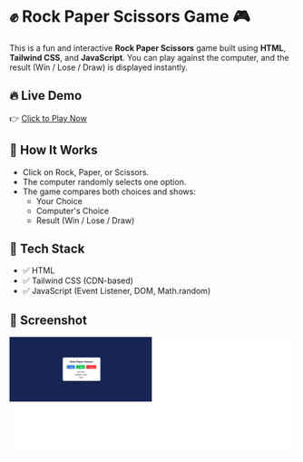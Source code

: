 # ✊ Rock Paper Scissors Game 🎮

This is a fun and interactive **Rock Paper Scissors** game built using **HTML**, **Tailwind CSS**, and **JavaScript**. You can play against the computer, and the result (Win / Lose / Draw) is displayed instantly.

## 🔥 Live Demo

👉 [Click to Play Now](https://ramanshuprajapati.github.io/rock-paper-and-scissors-game/)

## 🧠 How It Works

- Click on Rock, Paper, or Scissors.
- The computer randomly selects one option.
- The game compares both choices and shows:
  - Your Choice
  - Computer's Choice
  - Result (Win / Lose / Draw)

## 🧱 Tech Stack

- ✅ HTML
- ✅ Tailwind CSS (CDN-based)
- ✅ JavaScript (Event Listener, DOM, Math.random)

## 📸 Screenshot

![my scrrenshot](screenshot.png)
